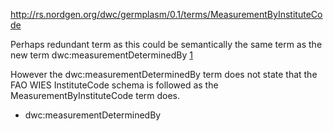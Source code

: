 http://rs.nordgen.org/dwc/germplasm/0.1/terms/MeasurementByInstituteCode

Perhaps redundant term as this could be semantically the same term as the new term dwc:measurementDeterminedBy [1](1.md)

However the dwc:measurementDeterminedBy term does not state that the FAO WIES InstituteCode schema is followed as the MeasurementByInstituteCode term does.


  * dwc:measurementDeterminedBy